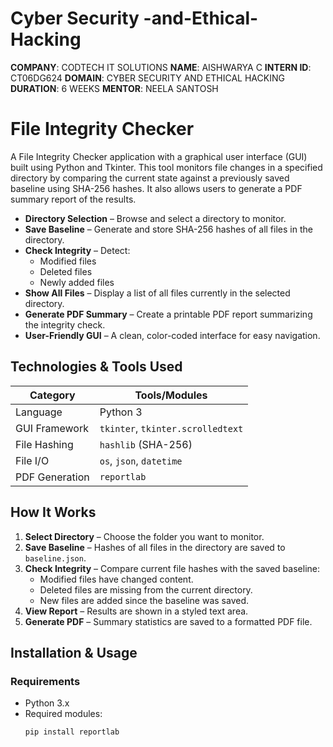 # Cyber Security -and-Ethical-Hacking

**COMPANY**: CODTECH IT SOLUTIONS
**NAME**: AISHWARYA C
**INTERN ID**: CT06DG624
**DOMAIN**: CYBER SECURITY AND ETHICAL HACKING
**DURATION**: 6 WEEKS
**MENTOR**: NEELA SANTOSH

# File Integrity Checker

A File Integrity Checker application with a graphical user interface (GUI) built using Python and Tkinter. This tool monitors file changes in a specified directory by comparing the current state against a previously saved baseline using SHA-256 hashes. It also allows users to generate a PDF summary report of the results.



- **Directory Selection** – Browse and select a directory to monitor.
- **Save Baseline** – Generate and store SHA-256 hashes of all files in the directory.
- **Check Integrity** – Detect:
  - Modified files
  - Deleted files
  - Newly added files
- **Show All Files** – Display a list of all files currently in the selected directory.
- **Generate PDF Summary** – Create a printable PDF report summarizing the integrity check.
- **User-Friendly GUI** – A clean, color-coded interface for easy navigation.



## Technologies & Tools Used

| Category         | Tools/Modules                     |
|------------------|------------------------------------|
| Language         | Python 3                           |
| GUI Framework    | `tkinter`, `tkinter.scrolledtext`  |
| File Hashing     | `hashlib` (SHA-256)                |
| File I/O         | `os`, `json`, `datetime`           |
| PDF Generation   | `reportlab`                        |



## How It Works

1. **Select Directory** – Choose the folder you want to monitor.
2. **Save Baseline** – Hashes of all files in the directory are saved to `baseline.json`.
3. **Check Integrity** – Compare current file hashes with the saved baseline:
   - Modified files have changed content.
   - Deleted files are missing from the current directory.
   - New files are added since the baseline was saved.
4. **View Report** – Results are shown in a styled text area.
5. **Generate PDF** – Summary statistics are saved to a formatted PDF file.



## Installation & Usage

### Requirements

- Python 3.x
- Required modules:
  ```bash
  pip install reportlab
